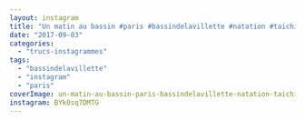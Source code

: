 ```yaml
---
layout: instagram
title: "Un matin au bassin #paris #bassindelavillette #natation #taichi #ecluse #fluctuat"
date: "2017-09-03"
categories: 
  - "trucs-instagrammes"
tags: 
  - "bassindelavillette"
  - "instagram"
  - "paris"
coverImage: un-matin-au-bassin-paris-bassindelavillette-natation-taichi-ecluse-fluctuat.jpg
instagram: BYk0sq7DMTG
---
```

